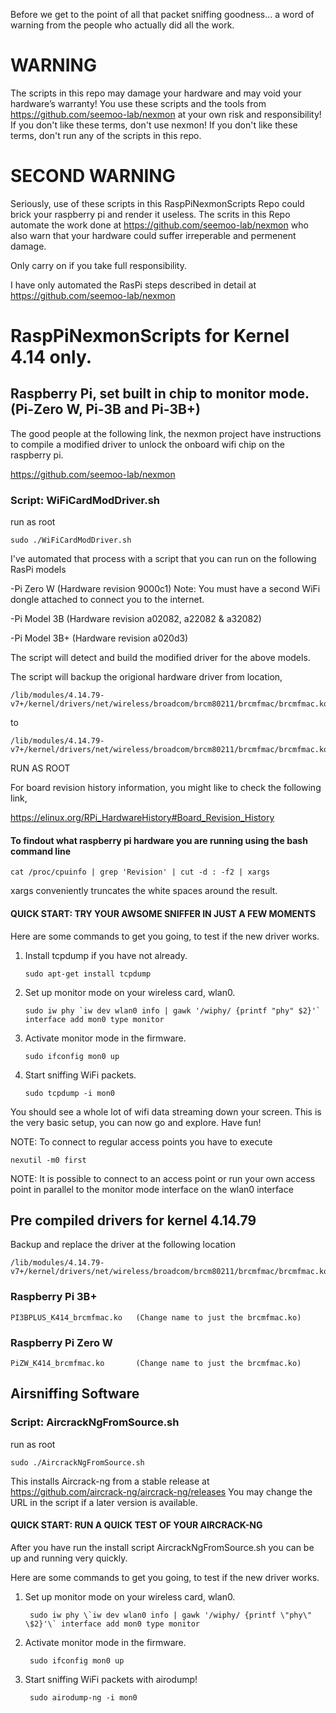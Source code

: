 Before we get to the point of all that packet sniffing goodness... a word of warning
from the people who actually did all the work.

# WARNING

The scripts in this repo may damage your hardware and may void your hardware’s warranty! 
You use these scripts and the tools from https://github.com/seemoo-lab/nexmon at your own risk and responsibility! 
If you don't like these terms, don't use nexmon!
If you don't like these terms, don't run any of the scripts in this repo.

# SECOND WARNING

Seriously, use of these scripts in this RaspPiNexmonScripts Repo could brick your raspberry pi and render it useless.
The scrits in this Repo automate the work done at https://github.com/seemoo-lab/nexmon who also warn that your hardware
could suffer irreperable and permenent damage.

Only carry on if you take full responsibility.

I have only automated the RasPi steps described in detail at https://github.com/seemoo-lab/nexmon


# RaspPiNexmonScripts for Kernel 4.14 only.

## Raspberry Pi, set built in chip to monitor mode. (Pi-Zero W, Pi-3B and Pi-3B+)

The good people at the following link, the nexmon project have instructions to 
compile a modified driver to unlock the onboard wifi chip on the raspberry pi.

https://github.com/seemoo-lab/nexmon

### Script:  WiFiCardModDriver.sh

run as root

	sudo ./WiFiCardModDriver.sh

I've automated that process with a script that you can run on the following RasPi models

-Pi Zero W (Hardware revision 9000c1)
 Note: You must have a second WiFi dongle attached to connect you to the internet.

-Pi Model 3B (Hardware revision a02082, a22082  & a32082)

-Pi Model 3B+ (Hardware revision a020d3)


The script will detect and build the modified driver for the above models.

The script will backup the origional hardware driver from location,

    /lib/modules/4.14.79-v7+/kernel/drivers/net/wireless/broadcom/brcm80211/brcmfmac/brcmfmac.ko
    
to

    /lib/modules/4.14.79-v7+/kernel/drivers/net/wireless/broadcom/brcm80211/brcmfmac/brcmfmac.ko.bkp
    
    

RUN AS ROOT

For board revision history information, you might like to check the following link,

https://elinux.org/RPi_HardwareHistory#Board_Revision_History

#### To findout what raspberry pi hardware you are running using the bash command line

    cat /proc/cpuinfo | grep 'Revision' | cut -d : -f2 | xargs

xargs conveniently truncates the white spaces around the result.

#### QUICK START: TRY YOUR AWSOME SNIFFER IN JUST A FEW MOMENTS 

Here are some commands to get you going, to test if the new driver works.
	
 1) Install tcpdump if you have not already.
	
        sudo apt-get install tcpdump
	
 2) Set up monitor mode on your wireless card, wlan0.
	
        sudo iw phy `iw dev wlan0 info | gawk '/wiphy/ {printf "phy" $2}'` interface add mon0 type monitor
	
 3) Activate monitor mode in the firmware.
 
        sudo ifconfig mon0 up
 
 4) Start sniffing WiFi packets.
	
        sudo tcpdump -i mon0
	
 
You should see a whole lot of wifi data streaming down your screen.
This is the very basic setup, you can now go and explore. Have fun!
	  
NOTE: To connect to regular access points you have to execute 

	nexutil -m0 first
	
NOTE: It is possible to connect to an access point or run your own access point in parallel to the monitor mode interface on the wlan0 interface


## Pre compiled drivers for kernel 4.14.79

Backup and replace the driver at the following location

    /lib/modules/4.14.79-v7+/kernel/drivers/net/wireless/broadcom/brcm80211/brcmfmac/brcmfmac.ko

### Raspberry Pi 3B+  

	PI3BPLUS_K414_brcmfmac.ko   (Change name to just the brcmfmac.ko)

### Raspberry Pi Zero W

	PiZW_K414_brcmfmac.ko       (Change name to just the brcmfmac.ko) 

## Airsniffing Software

### Script:  AircrackNgFromSource.sh

run as root

	sudo ./AircrackNgFromSource.sh

This installs Aircrack-ng from a stable release at https://github.com/aircrack-ng/aircrack-ng/releases
You may change the URL in the script if a later version is available.

#### QUICK START: RUN A QUICK TEST OF YOUR AIRCRACK-NG

After you have run the install script AircrackNgFromSource.sh you can be up and running very quickly.

Here are some commands to get you going, to test if the new driver works.
		
							
1) Set up monitor mode on your wireless card, wlan0.
												   
		sudo iw phy \`iw dev wlan0 info | gawk '/wiphy/ {printf \"phy\" \$2}'\` interface add mon0 type monitor
												   	
2) Activate monitor mode in the firmware.

		sudo ifconfig mon0 up
	
3) Start sniffing WiFi packets with airodump!
			
		sudo airodump-ng -i mon0


